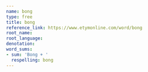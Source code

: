 ```yaml
---
name: bong
type: free
title: bong
reference_link: https://www.etymonline.com/word/bong
root_name: 
root_language: 
denotation: 
word_sums:
- sum: 'Bong + '
  respelling: bong
---
```


